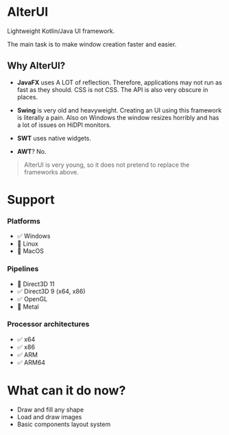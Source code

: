 # AlterUI

Lightweight Kotlin/Java UI framework.

The main task is to make window creation faster and easier.

## Why AlterUI?
- **JavaFX** uses A LOT of reflection. Therefore, applications may not run as fast as they should. CSS is not CSS. The API is also very obscure in places.

- **Swing** is very old and heavyweight. Creating an UI using this framework is literally a pain. Also on Windows the window resizes horribly and has a lot of issues on HiDPI monitors.

- **SWT** uses native widgets.

- **AWT**? No.

> AlterUI is very young, so it does not pretend to replace the frameworks above.

# Support

### Platforms
  - :white_check_mark: Windows
  - :white_square_button: Linux
  - :white_square_button: MacOS
  
### Pipelines
  - :white_square_button: Direct3D 11
  - :white_check_mark: Direct3D 9 (x64, x86)
  - :white_check_mark: OpenGL
  - :white_square_button: Metal

### Processor architectures
  - :white_check_mark: x64
  - :white_check_mark: x86
  - :white_check_mark: ARM
  - :white_check_mark: ARM64

# What can it do now?
  - Draw and fill any shape
  - Load and draw images
  - Basic components layout system 

